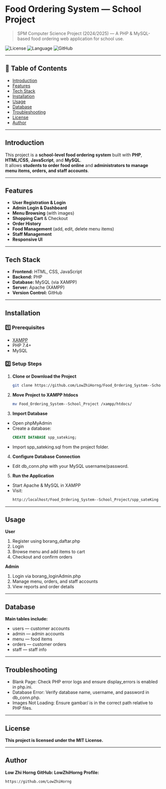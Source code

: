 # Food Ordering System — School Project

> SPM Computer Science Project (2024/2025) — A PHP & MySQL-based food ordering web application for school use.

![License](https://img.shields.io/badge/license-MIT-green)
![Language](https://img.shields.io/badge/language-PHP-yellow)
![GitHub](https://img.shields.io/badge/GitHub-LowZhiHorng/Food_Ordering_System--School_Project-black?logo=github)

---

## 📖 Table of Contents
- [Introduction](#introduction)
- [Features](#features)
- [Tech Stack](#tech-stack)
- [Installation](#installation)
- [Usage](#usage)
- [Database](#database)
- [Troubleshooting](#troubleshooting)
- [License](#license)
- [Author](#author)

---

## Introduction
This project is a **school-level food ordering system** built with **PHP**, **HTML/CSS**, **JavaScript**, and **MySQL**.  
It allows **students to order food online** and **administrators to manage menu items, orders, and staff accounts**.

---

## Features
- **User Registration & Login**
- **Admin Login & Dashboard**
- **Menu Browsing** (with images)
- **Shopping Cart** & Checkout
- **Order History**
- **Food Management** (add, edit, delete menu items)
- **Staff Management**
- **Responsive UI**

---

## Tech Stack
- **Frontend:** HTML, CSS, JavaScript
- **Backend:** PHP
- **Database:** MySQL (via XAMPP)
- **Server:** Apache (XAMPP)
- **Version Control:** GitHub

---

## Installation

### 1️⃣ Prerequisites
- [XAMPP](https://www.apachefriends.org/)
- PHP 7.4+
- MySQL

### 2️⃣ Setup Steps
1. **Clone or Download the Project**
   ```bash
   git clone https://github.com/LowZhiHorng/Food_Ordering_System--School_Project.git
   
2. **Move Project to XAMPP htdocs**
   ```bash
   mv Food_Ordering_System--School_Project /xampp/htdocs/
   
3. **Import Database**
- Open phpMyAdmin
- Create a database:
  ```sql
  CREATE DATABASE spp_sateking;
- Import spp_sateking.sql from the project folder.

4. **Configure Database Connection**
- Edit db_conn.php with your MySQL username/password.

5. **Run the Application**
- Start Apache & MySQL in XAMPP
- Visit:
  ```bash
  http://localhost/Food_Ordering_System--School_Project/spp_sateKing

---

## Usage
**User**
1. Register using borang_daftar.php
2. Login
3. Browse menu and add items to cart
4. Checkout and confirm orders

**Admin**
1. Login via borang_loginAdmin.php
2. Manage menu, orders, and staff accounts
3. View reports and order details

---

## Database
**Main tables include:**
- users — customer accounts
- admin — admin accounts
- menu — food items
- orders — customer orders
- staff — staff info

---

## Troubleshooting
- Blank Page: Check PHP error logs and ensure display_errors is enabled in php.ini.
- Database Error: Verify database name, username, and password in db_conn.php.
- Images Not Loading: Ensure gambar/ is in the correct path relative to PHP files.

---

## License
**This project is licensed under the MIT License.**

---

## Author
**Low Zhi Horng**
**GitHub: LowZhiHorng**
**Profile:**
```bash
https://github.com/LowZhiHorng
```
